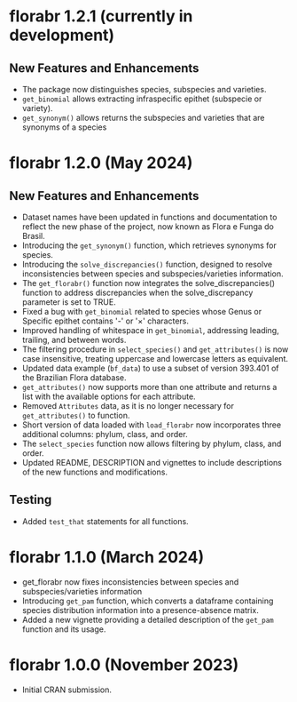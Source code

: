 # florabr 1.2.1 (currently in development)

## New Features and Enhancements

- The package now distinguishes species, subspecies and varieties.
- `get_binomial` allows extracting infraspecific epithet (subspecie or variety).
- `get_synonym()` allows returns the subspecies and varieties that are synonyms of a species

# florabr 1.2.0 (May 2024)

## New Features and Enhancements

- Dataset names have been updated in functions and documentation to reflect the new phase of the project, now known as Flora e Funga do Brasil.
- Introducing the `get_synonym()` function, which retrieves synonyms for species.
- Introducing the `solve_discrepancies()` function, designed to resolve inconsistencies between species and subspecies/varieties information.
- The `get_florabr()` function now integrates the solve_discrepancies() function to address discrepancies when the solve_discrepancy parameter is set to TRUE.
- Fixed a bug with `get_binomial` related to species whose Genus or Specific epithet contains '-' or '×' characters.
- Improved handling of whitespace in `get_binomial`, addressing leading, trailing, and between words.
- The filtering procedure in `select_species()` and `get_attributes()` is now case insensitive, treating uppercase and lowercase letters as equivalent.
- Updated data example (`bf_data`) to use a subset of version 393.401 of the Brazilian Flora database.
- `get_attributes()` now supports more than one attribute and returns a list with the available options for each attribute.
- Removed `Attributes` data, as it is no longer necessary for `get_attributes()` to function.
- Short version of data loaded with `load_florabr` now incorporates three additional columns: phylum, class, and order.
- The `select_species` function now allows filtering by phylum, class, and order.
- Updated README, DESCRIPTION and vignettes to include descriptions of the new functions and modifications.

## Testing

- Added `test_that` statements for all functions.


# florabr 1.1.0 (March 2024)

* get_florabr now fixes inconsistencies between species and subspecies/varieties information
* Introducing `get_pam` function, which converts a dataframe containing species distribution information into a presence-absence matrix.
* Added a new vignette providing a detailed description of the `get_pam` function and its usage.

# florabr 1.0.0 (November 2023)

* Initial CRAN submission.
